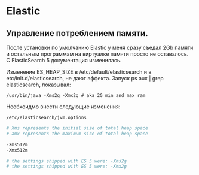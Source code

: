 # Elastic

## Управление потреблением памяти.

После установки по умолчанию Elastic у меня сразу съедал 2Gb памяти и остальным программам на виртуалке памяти просто не оставалось.  
C ElasticSearch 5 документация изменилась.

Изменение ES_HEAP_SIZE в /etc/default/elasticsearch и в etc/init.d/elasticsearch, не дают эффекта. Запуск ps aux | grep elasticsearch, показывал:

`/usr/bin/java -Xms2g -Xmx2g # aka 2G min and max ram`

Необхоидмо внести следующие изменения:

`/etc/elasticsearch/jvm.options`


```python
# Xms represents the initial size of total heap space
# Xmx represents the maximum size of total heap space

-Xms512m 
-Xmx512m 

# the settings shipped with ES 5 were: -Xms2g
# the settings shipped with ES 5 were: -Xmx2g
```

